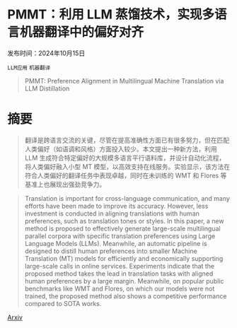 # PMMT：利用 LLM 蒸馏技术，实现多语言机器翻译中的偏好对齐

发布时间：2024年10月15日

`LLM应用` `机器翻译`

> PMMT: Preference Alignment in Multilingual Machine Translation via LLM Distillation

# 摘要

> 翻译是跨语言交流的关键，尽管在提高准确性方面已有很多努力，但在匹配人类偏好（如语调和风格）方面投入较少。本文提出一种新方法，利用 LLM 生成符合特定偏好的大规模多语言平行语料库，并设计自动化流程，将人类偏好融入小型 MT 模型，以高效支持在线服务。实验显示，该方法在符合人类偏好的翻译任务中表现卓越，同时在未训练的 WMT 和 Flores 等基准上也展现出强劲竞争力。

> Translation is important for cross-language communication, and many efforts have been made to improve its accuracy. However, less investment is conducted in aligning translations with human preferences, such as translation tones or styles. In this paper, a new method is proposed to effectively generate large-scale multilingual parallel corpora with specific translation preferences using Large Language Models (LLMs). Meanwhile, an automatic pipeline is designed to distill human preferences into smaller Machine Translation (MT) models for efficiently and economically supporting large-scale calls in online services. Experiments indicate that the proposed method takes the lead in translation tasks with aligned human preferences by a large margin. Meanwhile, on popular public benchmarks like WMT and Flores, on which our models were not trained, the proposed method also shows a competitive performance compared to SOTA works.

[Arxiv](https://arxiv.org/abs/2410.11410)